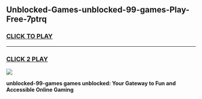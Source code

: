 
## Unblocked-Games-unblocked-99-games-Play-Free-7ptrq
<h3>
<a href="https://premium76.site?title=unblocked-99-games&ref=21A">CLICK TO PLAY</a></h3>
<hr>

<h3>
<a href="https://premium76.site?title=unblocked-99-games&ref=21A">CLICK 2 PLAY</a>
  
</h3>

<a href="https://premium76.site?title=unblocked-99-games&ref=21A"><img src="https://clearcache.store/games.png"></a>


**unblocked-99-games games unblocked: Your Gateway to Fun and Accessible Online Gaming**
